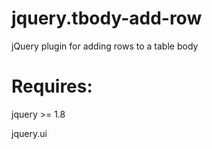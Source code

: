jquery.tbody-add-row
====================

jQuery plugin for adding rows to a table body

Requires:  
====================
jquery >= 1.8

jquery.ui
